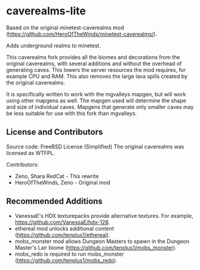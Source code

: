 # caverealms-lite

Based on the original minetest-caverealms mod (https://github.com/HeroOfTheWinds/minetest-caverealms/).

Adds underground realms to minetest.

This caverealms fork provides all the biomes and decorations from the original caverealms, with several additions and without the overhead of generating caves. This lowers the server resources the mod requires, for example CPU and RAM. This also removes the large lava spills created by the original caverealms.

It is specifically written to work with the mgvalleys mapgen, but will work using other mapgens as well. The mapgen used will determine the shape and size of individual caves. Mapgens that generate only smaller caves may be less suitable for use with this fork than mgvalleys.   


## License and Contributors

Source code: FreeBSD License (Simplified)
The original caverealms was licensed as WTFPL.

Contributors:
- Zeno, Shara RedCat - This rewrite
- HeroOfTheWinds, Zeno - Original mod


## Recommended Additions

- VanessaE's HDX texturepacks provide alternative textures. For example,
https://github.com/VanessaE/hdx-128.
- ethereal mod unlocks additional content (https://github.com/tenplus1/ethereal).
- mobs_monster mod allows Dungeon Masters to spawn in the Dungeon Master's Lair biome (https://github.com/tenplus1/mobs_monster). 
- mobs_redo is required to run mobs_monster (https://github.com/tenplus1/mobs_redo).
